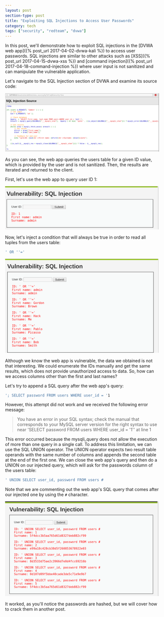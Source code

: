 ```yaml
---
layout: post
section-type: post
title: "Exploiting SQL Injections to Access User Passwords"
category: tech
tags: ["security", "redteam", "dvwa"]
---
```


In this post, we'll demonstrate how to exploit SQL injections in the [DVWA web
app]({% post_url 2017-04-02-dvwa-kali %}) to access user passwords. SQL
injections are similar to other attacks such as
[XSS]({% post_url 2017-04-15-dvwa-xss %}) and [command
injection]({% post_url 2017-04-18-command-injection %}) where user input is not
sanitized and can manipulate the vulnerable application.

Let's navigate to the SQL Injection section of DVWA and examine its source code:

![sqli](/img/posts/sqli/sqli-source.png)

As you can see, the web app queries the users table for a given ID value, which
is provided by the user and is not sanitized. Then, the results are iterated and
returned to the client.

First, let's use the web app to query user ID 1:

![sqli](/img/posts/sqli/sqli.png)

Now, let's inject a condition that will always be true in order to read all
tuples from the users table:

```bash
' OR ''='
```

![sqli](/img/posts/sqli/sqli-0.png)

Although we know the web app is vulnerable, the data we obtained is not that
interesting. We could enumerate the IDs manually and get the same results, which
does not provide unauthorized access to data. So, how can we access columns
other than the first and last names?

Let's try to append a SQL query after the web app's query:

```bash
'; SELECT password FROM users WHERE user_id = '1
```

However, this attempt did not work and we received the following error message:

> You have an error in your SQL syntax; check the manual that corresponds to
> your MySQL server version for the right syntax to use near 'SELECT password
> FROM users WHERE user_id = '1'' at line 1

This error occurred because the mysqli_query does not allow the execution of
more than one query in a single call. To address this limitation, we can use the
SQL UNION operator. The UNION operator expects two result table operands with
the same number of columns and appends the second table at the end of the first
one. We can close the web app's query and then do a UNION on our injected query,
which will ask for the passwords column of the users table:

```bash
' UNION SELECT user_id, password FROM users #
```

Note that we are commenting out the web app's SQL query that comes after our
injected one by using the `#` character.

![sqli-passwords](/img/posts/sqli/sqli-passwords.png)

It worked, as you'll notice the passwords are hashed, but we will cover how to
crack them in another post.
